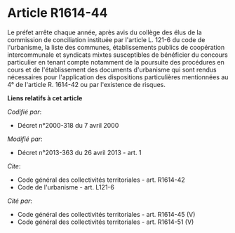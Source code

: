 # Article R1614-44

Le préfet arrête chaque année, après avis du collège des élus de la commission de conciliation instituée par l'article L.
121-6 du code de l'urbanisme, la liste des communes, établissements publics de coopération intercommunale et syndicats mixtes
susceptibles de bénéficier du concours particulier en tenant compte notamment de la poursuite des procédures en cours et de
l'établissement des documents d'urbanisme qui sont rendus nécessaires pour l'application des dispositions particulières
mentionnées au 4° de l'article R. 1614-42 ou par l'existence de risques.

**Liens relatifs à cet article**

_Codifié par_:

  - Décret n°2000-318 du 7 avril 2000

_Modifié par_:

  - Décret n°2013-363 du 26 avril 2013 - art. 1

_Cite_:

  - Code général des collectivités territoriales - art. R1614-42
  - Code de l'urbanisme - art. L121-6

_Cité par_:

  - Code général des collectivités territoriales - art. R1614-45 (V)
  - Code général des collectivités territoriales - art. R1614-51 (V)
